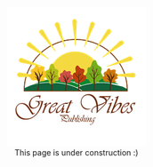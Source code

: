 <div align="center">
  <img src="img/Great_vibes_publishing-transparent250.png" /><br />
This page is under construction :)<br />
</div>
